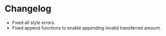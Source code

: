 # Changelog

- Fixed all style errors.
- Fixed append functions to enable appending invalid transferred amount.


